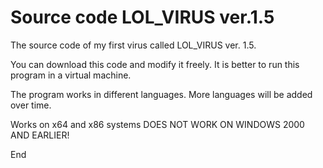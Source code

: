 # Source code LOL_VIRUS ver.1.5

The source code of my first virus called LOL_VIRUS ver. 1.5.

You can download this code and modify it freely.
It is better to run this program in a virtual machine.

The program works in different languages. More
languages will be added over time.

Works on x64 and x86 systems
DOES NOT WORK ON WINDOWS 2000 AND EARLIER!

End
